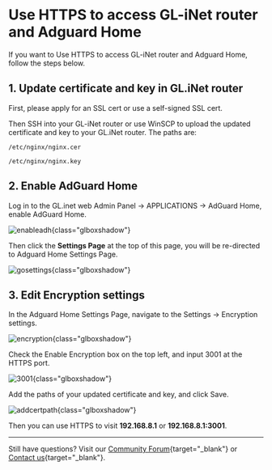 # Use HTTPS to access GL-iNet router and Adguard Home

If you want to Use HTTPS to access GL-iNet router and Adguard Home, follow the steps below.

## 1. Update certificate and key in GL.iNet router

First, please apply for an SSL cert or use a self-signed SSL cert.

Then SSH into your GL-iNet router or use WinSCP to upload the updated certificate and key to your GL.iNet router. The paths are:

`/etc/nginx/nginx.cer`

`/etc/nginx/nginx.key`

## 2. Enable AdGuard Home

Log in to the GL.inet web Admin Panel -> APPLICATIONS -> AdGuard Home, enable AdGuard Home.

![enableadh](https://static.gl-inet.com/docs/router/en/4/faq/SSL/enableadh.jpg){class="glboxshadow"}

Then click the **Settings Page** at the top of this page, you will be re-directed to Adguard Home Settings Page.

![gosettings](https://static.gl-inet.com/docs/router/en/4/faq/SSL/gosettings.jpg){class="glboxshadow"}

## 3. Edit Encryption settings

In the Adguard Home Settings Page, navigate to the Settings -> Encryption settings.

![encryption](https://static.gl-inet.com/docs/router/en/4/faq/SSL/encryption.jpg){class="glboxshadow"}

Check the Enable Encryption box on the top left, and input 3001 at the HTTPS port.

![3001](https://static.gl-inet.com/docs/router/en/4/faq/SSL/3001.jpg){class="glboxshadow"}

Add the paths of your updated certificate and key, and click Save.

![addcertpath](https://static.gl-inet.com/docs/router/en/4/faq/SSL/addcertpath.jpg){class="glboxshadow"}

Then you can use HTTPS to visit **192.168.8.1** or **192.168.8.1:3001**.

---

Still have questions? Visit our [Community Forum](https://forum.gl-inet.com){target="_blank"} or [Contact us](https://www.gl-inet.com/contacts/){target="_blank"}.